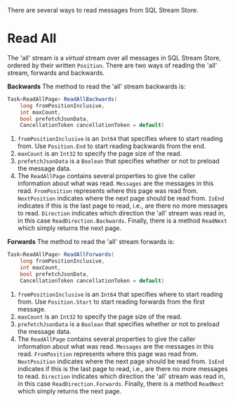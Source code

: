 There are several ways to read messages from SQL Stream Store.

# Read All

The 'all' stream is a _virtual_ stream over all messages in SQL Stream Store,
ordered by their written `Position`. There are two ways of reading the 'all'
stream, forwards and backwards.

**Backwards**
The method to read the 'all' stream backwards is:

```csharp
Task<ReadAllPage> ReadAllBackwards(
    long fromPositionInclusive,
    int maxCount,
    bool prefetchJsonData,
    CancellationToken cancellationToken = default)
```

1. `fromPositionInclusive` is an `Int64`  that specifies where to start reading
from. Use `Position.End` to start reading backwards from the end.
2. `maxCount` is an `Int32` to specify the page size of the read.
3. `prefetchJsonData` is a `Boolean` that specifies whether or not to preload
the message data.
4. The `ReadAllPage` contains several properties to give the caller information
about what was read. `Messages` are the messages in this read.
`FromPosition` represents where this page was read from.
`NextPosition` indicates where the next page should be read from. `IsEnd` indicates
if this is the last page to read, i.e., are there no more messages to read.
`Direction` indicates which direction the 'all' stream was read in, in this case
`ReadDirection.Backwards`. Finally, there is a method `ReadNext` which simply 
returns the next page.  

**Forwards**
The method to read the 'all' stream forwards is:

```csharp
Task<ReadAllPage> ReadAllForwards(
    long fromPositionInclusive,
    int maxCount,
    bool prefetchJsonData,
    CancellationToken cancellationToken = default)
```

1. `fromPositionInclusive` is an `Int64`  that specifies where to start reading
from. Use `Position.Start` to start reading forwards from the first message.
2. `maxCount` is an `Int32` to specify the page size of the read.
3. `prefetchJsonData` is a `Boolean` that specifies whether or not to preload
the message data.
4. The `ReadAllPage` contains several properties to give the caller information
about what was read. `Messages` are the messages in this read.
`FromPosition` represents where this page was read from.
`NextPosition` indicates where the next page should be read from. `IsEnd` indicates
if this is the last page to read, i.e., are there no more messages to read.
`Direction` indicates which direction the 'all' stream was read in, in this case
`ReadDirection.Forwards`. Finally, there is a method `ReadNext` which simply 
returns the next page.  
